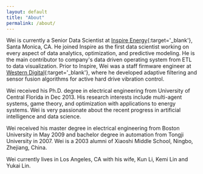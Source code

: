 ```yaml
---
layout: default
title: "About"
permalink: /about/
---
```


Wei is currently a Senior Data Scientist at [Inspire Energy](https://www.helloinspire.com/){:target='_blank'}, Santa Monica, CA.
He joined Inspire as the first data scientist working on every aspect of
data analytics, optimization, and predictive modeling. He is the main contributor to company's data driven operating system from ETL to data visualization. Prior to Inspire, Wei was a staff firmware engineer at [Western Digital](https://www.wdc.com/){:target='_blank'}, where he developed adaptive filtering and sensor fusion algorithms for active hard drive vibration control.

Wei received his Ph.D. degree in electrical engineering from University of Central Florida in Dec 2013. His research interests include multi-agent systems, game theory, and optimization with applications to energy systems. Wei is very passionate about the recent progress in artificial intelligence and data science.

Wei received his master degree in electrical engineering from Boston University in May 2009 and bachelor degree in automation from Tongji University in 2007. Wei is a 2003 alumni of Xiaoshi Middle School, Ningbo, Zhejiang, China.

Wei currently lives in Los Angeles, CA with his wife, Kun Li, Kemi Lin and Yukai Lin.

